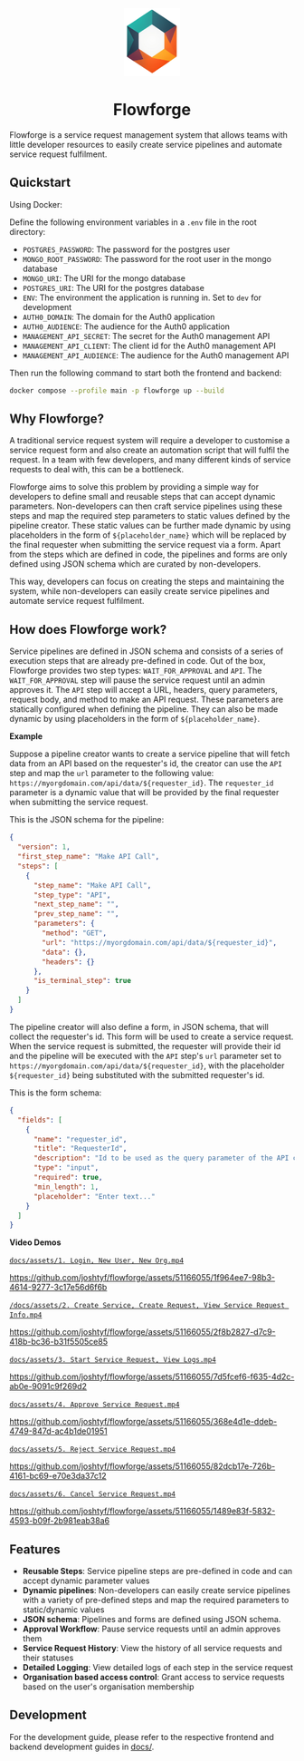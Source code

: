 <p align="center">
  <img src="./docs/assets/flowforge.png" alt="Flowforge's logo" width="100" height="120"/>
</p>
<h1 align="center">Flowforge</h1>

Flowforge is a service request management system that allows teams with little developer resources to easily create service pipelines and automate service request fulfilment.

## Quickstart

Using Docker:

Define the following environment variables in a `.env` file in the root directory:

- `POSTGRES_PASSWORD`: The password for the postgres user
- `MONGO_ROOT_PASSWORD`: The password for the root user in the mongo database
- `MONGO_URI`: The URI for the mongo database
- `POSTGRES_URI`: The URI for the postgres database
- `ENV`: The environment the application is running in. Set to `dev` for development
- `AUTH0_DOMAIN`: The domain for the Auth0 application
- `AUTH0_AUDIENCE`: The audience for the Auth0 application
- `MANAGEMENT_API_SECRET`: The secret for the Auth0 management API
- `MANAGEMENT_API_CLIENT`: The client id for the Auth0 management API
- `MANAGEMENT_API_AUDIENCE`: The audience for the Auth0 management API

Then run the following command to start both the frontend and backend:

```bash
docker compose --profile main -p flowforge up --build
```

## Why Flowforge?

A traditional service request system will require a developer to customise a service request form and also create an automation script that will fulfil the request. In a team with few developers, and many different kinds of service requests to deal with, this can be a bottleneck.

Flowforge aims to solve this problem by providing a simple way for developers to define small and reusable steps that can accept dynamic parameters. Non-developers can then craft service pipelines using these steps and map the required step parameters to static values defined by the pipeline creator. These static values can be further made dynamic by using placeholders in the form of `${placeholder_name}` which will be replaced by the final requester when submitting the service request via a form. Apart from the steps which are defined in code, the pipelines and forms are only defined using JSON schema which are curated by non-developers.

This way, developers can focus on creating the steps and maintaining the system, while non-developers can easily create service pipelines and automate service request fulfilment.

## How does Flowforge work?

Service pipelines are defined in JSON schema and consists of a series of execution steps that are already pre-defined in code. Out of the box, Flowforge provides two step types: `WAIT_FOR_APPROVAL` and `API`. The `WAIT_FOR_APPROVAL` step will pause the service request until an admin approves it. The `API` step will accept a URL, headers, query parameters, request body, and method to make an API request. These parameters are statically configured when defining the pipeline. They can also be made dynamic by using placeholders in the form of `${placeholder_name}`.

**Example**

Suppose a pipeline creator wants to create a service pipeline that will fetch data from an API based on the requester's id, the creator can use the `API` step and map the `url` parameter to the following value: `https://myorgdomain.com/api/data/${requester_id}`. The `requester_id` parameter is a dynamic value that will be provided by the final requester when submitting the service request.

This is the JSON schema for the pipeline:

```json
{
  "version": 1,
  "first_step_name": "Make API Call",
  "steps": [
    {
      "step_name": "Make API Call",
      "step_type": "API",
      "next_step_name": "",
      "prev_step_name": "",
      "parameters": {
        "method": "GET",
        "url": "https://myorgdomain.com/api/data/${requester_id}",
        "data": {},
        "headers": {}
      },
      "is_terminal_step": true
    }
  ]
}
```

The pipeline creator will also define a form, in JSON schema, that will collect the requester's id. This form will be used to create a service request. When the service request is submitted, the requester will provide their id and the pipeline will be executed with the `API` step's `url` parameter set to `https://myorgdomain.com/api/data/${requester_id}`, with the placeholder `${requester_id}` being substituted with the submitted requester's id.

This is the form schema:

```json
{
  "fields": [
    {
      "name": "requester_id",
      "title": "RequesterId",
      "description": "Id to be used as the query parameter of the API call",
      "type": "input",
      "required": true,
      "min_length": 1,
      "placeholder": "Enter text..."
    }
  ]
}
```

**Video Demos**

[`docs/assets/1. Login, New User, New Org.mp4`](./docs/assets/1.%20Login,%20New%20User,%20New%20Org.mp4)

https://github.com/joshtyf/flowforge/assets/51166055/1f964ee7-98b3-4614-9277-3c17e56d6f6b

[`/docs/assets/2. Create Service, Create Request, View Service Request Info.mp4`](./docs/assets/2.%20Create%20Service,%20Create%20Request,%20View%20Service%20Request%20Info.mp4)

https://github.com/joshtyf/flowforge/assets/51166055/2f8b2827-d7c9-418b-bc36-b31f5505ce85

[`docs/assets/3. Start Service Request, View Logs.mp4`](./docs/assets/3.%20Start%20Service%20Request,%20View%20Logs.mp4)

https://github.com/joshtyf/flowforge/assets/51166055/7d5fcef6-f635-4d2c-ab0e-9091c9f269d2

[`docs/assets/4. Approve Service Request.mp4`](./docs/assets/4.%20Approve%20Service%20Request.mp4)

https://github.com/joshtyf/flowforge/assets/51166055/368e4d1e-ddeb-4749-847d-ac4b1de01951

[`docs/assets/5. Reject Service Request.mp4`](./docs/assets/5.%20Reject%20Service%20Request.mp4)

https://github.com/joshtyf/flowforge/assets/51166055/82dcb17e-726b-4161-bc69-e70e3da37c12

[`docs/assets/6. Cancel Service Request.mp4`](./docs/assets/6.%20Cancel%20Service%20Request.mp4)

https://github.com/joshtyf/flowforge/assets/51166055/1489e83f-5832-4593-b09f-2b981eab38a6

## Features

- **Reusable Steps**: Service pipeline steps are pre-defined in code and can accept dynamic parameter values
- **Dynamic pipelines**: Non-developers can easily create service pipelines with a variety of pre-defined steps and map the required parameters to static/dynamic values
- **JSON schema**: Pipelines and forms are defined using JSON schema.
- **Approval Workflow**: Pause service requests until an admin approves them
- **Service Request History**: View the history of all service requests and their statuses
- **Detailed Logging**: View detailed logs of each step in the service request
- **Organisation based access control**: Grant access to service requests based on the user's organisation membership

## Development

For the development guide, please refer to the respective frontend and backend development guides in [docs/](./docs/).
